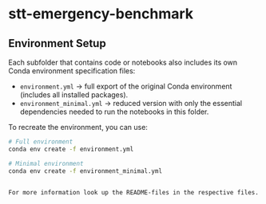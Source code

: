 # stt-emergency-benchmark

## Environment Setup

Each subfolder that contains code or notebooks also includes its own Conda environment specification files:

- `environment.yml` → full export of the original Conda environment (includes all installed packages).
- `environment_minimal.yml` → reduced version with only the essential dependencies needed to run the notebooks in this folder.

To recreate the environment, you can use:

```bash
# Full environment
conda env create -f environment.yml

# Minimal environment
conda env create -f environment_minimal.yml


For more information look up the README-files in the respective files.



